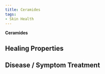 ```yaml
---
title: Ceramides
tags:
- Skin Health
---
```

**Ceramides** 

## Healing Properties

## Disease / Symptom Treatment